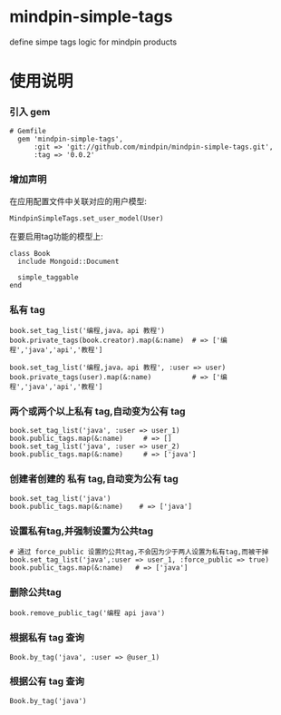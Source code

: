 mindpin-simple-tags
===================

define simpe tags logic for mindpin products


# 使用说明

### 引入 gem

```
# Gemfile
  gem 'mindpin-simple-tags',
      :git => 'git://github.com/mindpin/mindpin-simple-tags.git',
      :tag => '0.0.2'
```

### 增加声明

在应用配置文件中关联对应的用户模型:

```
MindpinSimpleTags.set_user_model(User)

```

在要启用tag功能的模型上:

```
class Book
  include Mongoid::Document

  simple_taggable
end
```

### 私有 tag
```
book.set_tag_list('编程,java，api 教程')
book.private_tags(book.creator).map(&:name)  # => ['编程','java','api','教程']

book.set_tag_list('编程,java，api 教程', :user => user)
book.private_tags(user).map(&:name)          # => ['编程','java','api','教程']
```

### 两个或两个以上私有 tag,自动变为公有 tag
```
book.set_tag_list('java', :user => user_1)
book.public_tags.map(&:name)     # => []
book.set_tag_list('java', :user => user_2)
book.public_tags.map(&:name)     # => ['java']
```


### 创建者创建的 私有 tag,自动变为公有 tag
```
book.set_tag_list('java')
book.public_tags.map(&:name)    # => ['java']
```

### 设置私有tag,并强制设置为公共tag
```
# 通过 force_public 设置的公共tag,不会因为少于两人设置为私有tag,而被干掉
book.set_tag_list('java',:user => user_1, :force_public => true)
book.public_tags.map(&:name)   # => ['java']
```

### 删除公共tag
```
book.remove_public_tag('编程 api java')
```

### 根据私有 tag 查询
```
Book.by_tag('java', :user => @user_1)
```

### 根据公有 tag 查询
```
Book.by_tag('java')
```
